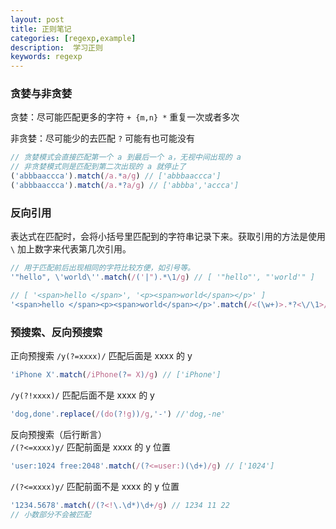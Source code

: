 ```yaml
---  
layout: post  
title: 正则笔记
categories: [regexp,example] 
description:  学习正则
keywords: regexp  
---  
```


### 贪婪与非贪婪

贪婪：尽可能匹配更多的字符
`+ {m,n} *` 重复一次或者多次

非贪婪：尽可能少的去匹配
`?` 可能有也可能没有
```javascript
// 贪婪模式会直接匹配第一个 a 到最后一个 a，无视中间出现的 a
// 非贪婪模式则是匹配到第二次出现的 a 就停止了
('abbbaaccca').match(/a.*a/g) // ['abbbaaccca']
('abbbaaccca').match(/a.*?a/g) // ['abbba','accca']
```

### 反向引用
表达式在匹配时，会将小括号里匹配到的字符串记录下来。获取引用的方法是使用 `\` 加上数字来代表第几次引用。

```javascript
// 用于匹配前后出现相同的字符比较方便，如引号等。
'"hello", \'world\''.match(/('|").*\1/g) // [ '"hello"', "'world'" ]

// [ '<span>hello </span>', '<p><span>world</span></p>' ]
'<span>hello </span><p><span>world</span></p>'.match(/<(\w+)>.*?<\/\1>/g) 
```
### 预搜索、反向预搜索

正向预搜索
`/y(?=xxxx)/` 匹配后面是 xxxx 的 y 

```javascript
'iPhone X'.match(/iPhone(?= X)/g) // ['iPhone'] 
```
`/y(?!xxxx)/` 匹配后面不是 xxxx 的 y
```javascript
'dog,done'.replace(/(do(?!g))/g,'-') //'dog,-ne' 
```

反向预搜索（后行断言）  
`/(?<=xxxx)y/` 匹配前面是 xxxx 的 y 位置
```javascript
'user:1024 free:2048'.match(/(?<=user:)(\d+)/g) // ['1024']
```

`/(?<=xxxx)y/` 匹配前面不是 xxxx 的 y 位置 

```javascript
'1234.5678'.match(/(?<!\.\d*)\d+/g) // 1234 11 22
// 小数部分不会被匹配
```